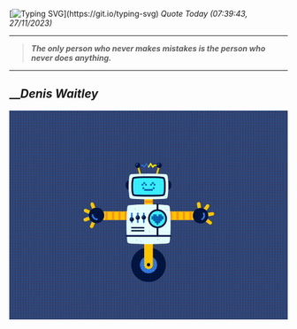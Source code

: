 [![Typing SVG](https://readme-typing-svg.herokuapp.com?font=Press+Start+2P&color=C2F784&size=35&width=900&height=100&lines=Hello+World%2C+I'm+Hung+!)](https://git.io/typing-svg) 
_Quote Today (07:39:43, 27/11/2023)_
___
>**_The only person who never makes mistakes is the person who never does anything._**
___

## __**_Denis Waitley_**

![RobotDance](src/assets/images/robot-dancing-dribble.gif?style=center)
